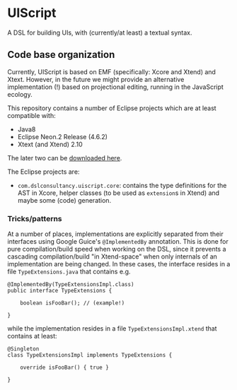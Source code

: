 # UIScript

A DSL for building UIs, with (currently/at least) a textual syntax.


## Code base organization

Currently, UIScript is based on EMF (specifically: Xcore and Xtend) and Xtext.
However, in the future we might provide an alternative implementation (!) based on projectional editing, running in the JavaScript ecology.

This repository contains a number of Eclipse projects which are at least compatible with:

* Java8
* Eclipse Neon.2 Release (4.6.2)
* Xtext (and Xtend) 2.10

The later two can be [downloaded here](http://www.eclipse.org/Xtext/download.html).

The Eclipse projects are:

* `com.dslconsultancy.uiscript.core`: contains the type definitions for the AST in Xcore, helper classes (to be used as `extension`s in Xtend) and maybe some (code) generation.


### Tricks/patterns

At a number of places, implementations are explicitly separated from their interfaces using Google Guice's `@ImplementedBy` annotation.
This is done for pure compilation/build speed when working on the DSL, since it prevents a cascading compilation/build "in Xtend-space" when only internals of an implementation are being changed.
In these cases, the interface resides in a file `TypeExtensions.java` that contains e.g.

```
@ImplementedBy(TypeExtensionsImpl.class)
public interface TypeExtensions {

	boolean isFooBar();	// (example!)

}
```
while the implementation resides in a file `TypeExtensionsImpl.xtend` that contains at least:

```
@Singleton
class TypeExtensionsImpl implements TypeExtensions {

	override isFooBar() { true }

}
```

